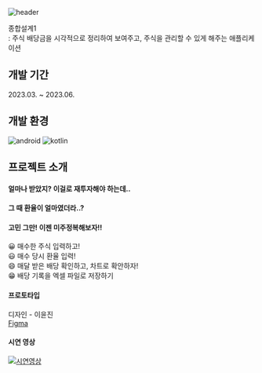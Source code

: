 ![header](https://capsule-render.vercel.app/api?type=waving&color=FAC0FF&height=250&section=header&text=미주정복&fontSize=90&fontColor=0070C0)

종합설계1   
: 주식 배당금을 시각적으로 정리하여 보여주고, 주식을 관리할 수 있게 해주는 애플리케이션  

개발 기간
---
2023.03. ~ 2023.06.

개발 환경
---
![android](https://img.shields.io/badge/Android-3DDC84?style=for-the-badge&logo=android&logoColor=white) ![kotlin](https://img.shields.io/badge/Kotlin-0095D5?&style=for-the-badge&logo=kotlin&logoColor=white)  

프로젝트 소개
---
#### 얼마나 받았지? 이걸로 재투자해야 하는데..  
#### 그 때 환율이 얼마였더라..?
#### 고민 그만! 이젠 미주정복해보자!!
😀 매수한 주식 입력하고!  
😃 매수 당시 환율 입력!  
😄 매달 받은 배당 확인하고, 차트로 확안하자!  
😁 배당 기록을 엑셀 파일로 저장하기    


#### 프로토타입
디자인 - 이윤진   
[Figma](https://www.figma.com/file/ROVhRrEokhOPhvCpfMwPkY/UI-%EB%94%94%EC%9E%90%EC%9D%B8-%EC%84%A4%EA%B3%84?type=design&node-id=2%3A97&mode=dev)  

#### 시연 영상
[![시연영상](http://img.youtube.com/vi/dWHUoTT2pQ0/0.jpg)](https://youtu.be/dWHUoTT2pQ0)
